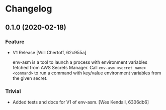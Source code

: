 # Changelog
## 0.1.0 (2020-02-18)
### Feature
  - V1 Release [Will Chertoff, 62c955a]

    env-asm is a tool to launch a process with environment variables fetched from AWS Secrets Manager.
    Call ``env-asm <secret_name> <command>`` to run a command with key/value environment variables
    from the given secret.
### Trivial
  - Added tests and docs for V1 of env-asm. [Wes Kendall, 6306db6]

